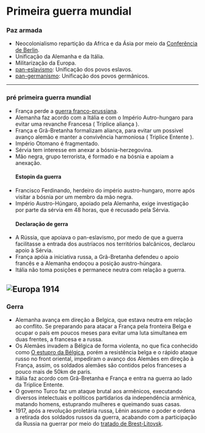 # Primeira guerra mundial
### Paz armada
- Neocolonialismo repartição da Africa e da Ásia por meio da [Conferência de Berlin](https://pt.wikipedia.org/wiki/Tratado_de_Berlim_(1878)).
- Unificação da Alemanha e da Itália.
- Militarização da Europa.
- [pan-eslavismo](https://brasilescola.uol.com.br/historiag/pan-eslavismo.htm): Unificação dos povos eslavos.
- [pan-germanismo](https://brasilescola.uol.com.br/historiag/pangermanismo.htm): Unificação dos povos germânicos.
---
### pré primeira guerra mundial
- França perde a [guerra franco-prussiana](https://pt.wikipedia.org/wiki/Guerra_Franco-Prussiana).
- Alemanha faz acordo com a Itália e com o Império Autro-hungaro para evitar uma revanche Francesa ( Triplice aliança ).
- França e Grã-Bretanha formalizam aliança, para evitar um possivel avanço alemão e manter a convivência harmoniosa ( Triplice Entente ).
- Império Otomano é fragmentado.
- Sérvia tem interesse em anexar a bósnia-herzegovina.
- Mão negra, grupo terrorista, é formado e na bósnia e apoiam a anexação.
  #### Estopin da guerra
- Francisco Ferdinando, herdeiro do império austro-hungaro, morre após visitar a bósnia por um membro da mão negra.
- Império Austro-Húngaro, apoiado pela Alemanha, exige investigação por parte da sérvia em 48 horas, que é recusado pela Sérvia.
  #### Declaração de gerra
- A Rússia, que apoiava o pan-eslavismo, por medo de que a guerra facilitasse a entrada dos austríacos nos territórios balcânicos, declarou apoio à Sérvia.
- França apóia a iniciativa russa, a Grã-Bretanha defendeu o apoio francês e a Alemanha endoçou a posição austro-húngara.
- Itália não toma posições e permanece neutra com relação a guerra.

![Europa 1914](https://conteudo.imguol.com.br/c/noticias/2014/07/22/mapa-da-europa-antes-do-inicio-da-primeira-guerra-mundial-em-1914-1406075045884_615x300.jpg.webp)
---
### Gerra
 - Alemanha avança em direção a Belgica, que estava neutra em relação ao conflito. Se preparando para atacar a França pela fronteira Belga e ocupar o país em poucos meses para evitar uma luta simultanea em duas frentes, a francesa e a russa.
 - Os Alemães invadem a Bélgica de forma violenta, no que fica conhecido como [O estupro da Bélgica](https://pt.wikipedia.org/wiki/Massacre_de_Dinant), porém a resistência belga e o rápido ataque russo no front oriental, impediram o avanço dos Alemães em direção à França, assim, os soldados alemães são contidos pelos franceses a pouco mais de 50km de paris.
 - Itália faz acordo com Grã-Bretanha e França e entra na guerra ao lado da Triplice Entente.
 - O governo Turco faz um ataque brutal aos armênicos, executando diversos intelectuais e políticos partidarios da independência armênica, matando homens, estuprando mulheres e queimando suas casas.
 - 1917, após a revolução proletária russa, Lênin assume o poder e ordena a retirada dos soldados russos da guerra, acabando com a participação da Russia na guerrar por meio do [tratado de Brest-Litovsk](https://brasilescola.uol.com.br/guerras/tratado-brest-litovsk.htm).
